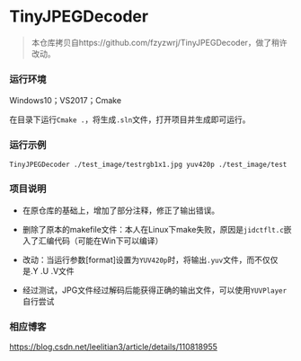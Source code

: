 # TinyJPEGDecoder

>  本仓库拷贝自https://github.com/fzyzwrj/TinyJPEGDecoder，做了稍许改动。

### 运行环境

Windows10；VS2017；Cmake

在目录下运行`Cmake .`，将生成`.sln`文件，打开项目并生成即可运行。

### 运行示例

```bash
TinyJPEGDecoder ./test_image/testrgb1x1.jpg yuv420p ./test_image/test
```

### 项目说明

* 在原仓库的基础上，增加了部分注释，修正了输出错误。

* 删除了原本的makefile文件：本人在Linux下make失败，原因是`jidctflt.c`嵌入了汇编代码（可能在Win下可以编译）
* 改动：当运行参数[format]设置为`YUV420p`时，将输出`.yuv`文件，而不仅仅是.Y .U .V文件
* 经过测试，JPG文件经过解码后能获得正确的输出文件，可以使用`YUVPlayer`自行尝试

### 相应博客

https://blog.csdn.net/leelitian3/article/details/110818955